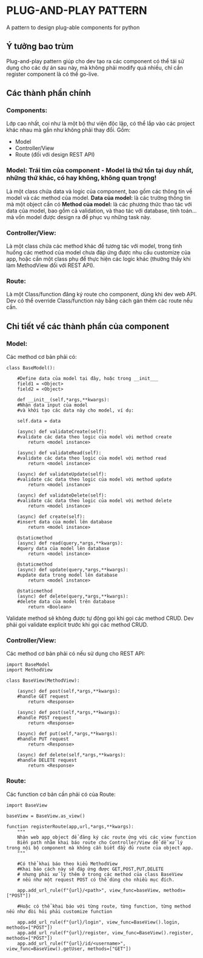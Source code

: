 # PLUG-AND-PLAY PATTERN
A pattern to design plug-able components for python

## Ý tưởng bao trùm
Plug-and-play pattern giúp cho dev tạo ra các component có thể tái sử dụng cho các dự án sau này, mà không phải modify quá nhiều, chỉ cần register component là có thể go-live.

## Các thành phần chính
### Components:
Lớp cao nhất, coi như là một bộ thư viện độc lập, có thể lắp vào các project khác nhau mà gần như không phải thay đổi. Gồm:

- Model
- Controller/View
- Route (đối với design REST API)

### Model: Trái tim của component - Model là thứ tồn tại duy nhất, những thứ khác, có hay không, không quan trọng!
Là một class chứa data và logic của component, bao gồm các thông tin về model và các method của model.
**Data của model:** là các trường thông tin mà một object cần có
**Method của model:** là các phương thức thao tác với data của model, bao gồm cả validation, và thao tác với database, tính toán... mà vốn model được design ra để phục vụ những task này.

### Controller/View:
Là một class chứa các method khác để tương tác với model, trong tình huống các method của model chưa đáp ứng được nhu cầu customize của app, hoặc
cần một class phụ để thực hiện các logic khác (thường thấy khi làm MethodView đối với REST API).

### Route:
Là một Class/function đăng ký route cho component, dùng khi dev web API. Dev có thể override Class/function này bằng cách gán thêm các route nếu cần.

## Chi tiết về các thành phần của component
### Model:
Các method cơ bản phải có:

```
class BaseModel():

    #Define data của model tại đây, hoặc trong __init___
    field1 = <Object>
    field2 = <Object>

    def __init__(self,*args,**kwargs):
    #Nhận data input của model
    #và khởi tạo các data này cho model, ví dụ:

    self.data = data

    (async) def validateCreate(self):
    #validate các data theo logic của model với method create
        return <model instance>

    (async) def validateRead(self):
    #validate các data theo logic của model với method read
        return <model instance>

    (async) def validateUpdate(self):
    #validate các data theo logic của model với method update
        return <model instance>

    (async) def validateDelete(self):
    #validate các data theo logic của model với method delete
        return <model instance>

    (async) def create(self):
    #insert data của model lên database
        return <model instance>

    @staticmethod
    (async) def read(query,*args,**kwargs):
    #query data của model lên database
        return <model instance>

    @staticmethod
    (async) def update(query,*args,**kwargs):
    #update data trong model lên database
        return <model instance>

    @staticmethod
    (async) def delete(query,*args,**kwargs):
    #delete data của model trên database
        return <Boolean>
```

Validate method sẽ không được tự động gọi khi gọi các method CRUD. Dev phải gọi validate explicit trước khi gọi các method CRUD.

### Controller/View:
Các method cơ bản phải có nếu sử dụng cho REST API:

```
import BaseModel
import MethodView

class BaseView(MethodView):

    (async) def post(self,*args,**kwargs):
    #handle GET request
        return <Response>

    (async) def post(self,*args,**kwargs):
    #handle POST request
        return <Response>

    (async) def put(self,*args,**kwargs):
    #handle PUT request
        return <Response>

    (async) def delete(self,*args,**kwargs):
    #handle DELETE request
        return <Response>
```

### Route:

Các function cơ bản cần phải có của Route:

```
import BaseView

baseView = BaseView.as_view()

function registerRoute(app,url,*args,**kwargs):
    """
    Nhận web app object để đăng ký các route ứng với các view function
    Biến path nhằm khai báo route cho Controller/View để dễ xử lý trong nội bộ component mà không cần biết đầy đủ route của object app.
    """

    #Có thể khai báo theo kiểu MethodView
    #Khai báo cách này sẽ đáp ứng được GET,POST,PUT,DELETE
    # nhưng phải xử lý thêm ở trong các method của class BaseView
    # nếu như một request POST có thể dùng cho nhiều mục đích.

    app.add_url_rule(f"{url}/<path>", view_func=baseView, methods=["POST"])

    #Hoặc có thể khai báo với từng route, từng function, từng method nếu như đòi hỏi phải customize function

    app.add_url_rule(f"{url}/login", view_func=BaseView().login, methods=["POST"])
    app.add_url_rule(f"{url}/register, view_func=BaseView().register, methods=["POST"])
    app.add_url_rule(f"{url}/id/<username>", view_func=BaseView().getUser, methods=["GET"])
```

